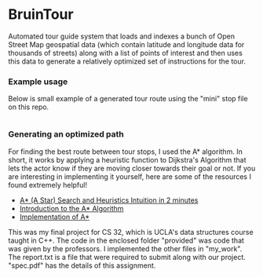 # BruinTour
Automated tour guide system that loads and indexes a bunch of Open Street Map geospatial data (which contain latitude and longitude data for thousands of streets) along with a list of 
points of interest and then uses this data to generate a relatively optimized set of instructions for the tour. 

### Example usage
Below is small example of a generated tour route using the "mini" stop file on this repo.
```

```

### Generating an optimized path
For finding the best route between tour stops, I used the A* algorithm. In short, it works by applying a heuristic function to Dijkstra's Algorithm that lets the actor know if they are moving closer towards their goal or not. If you are interesting in implementing it yourself, here are some of the resources I found extremely helpful!
- [A* (A Star) Search and Heuristics Intuition in 2 minutes](https://youtu.be/71CEj4gKDnE?si=dfaIGbBFZQcVVW8F)
- [Introduction to the A* Algorithm](https://www.redblobgames.com/pathfinding/a-star/introduction.html)
- [Implementation of A*](https://www.redblobgames.com/pathfinding/a-star/implementation.html#algorithm)


This was my final project for CS 32, which is UCLA's data structures course taught in C++. The code in the enclosed folder "provided" was code that was given by the professors. I implemented the other files in "my_work". The report.txt is a file that were required to submit along with our project. "spec.pdf" has the details of this assignment.



